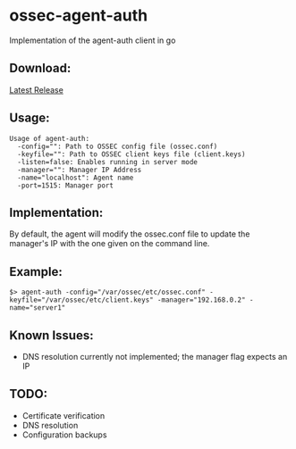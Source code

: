 ossec-agent-auth
================

Implementation of the agent-auth client in go

## Download:
[Latest Release](https://github.com/sedarasecurity/ossec-agent-auth/releases/latest)

## Usage:

```
Usage of agent-auth:
  -config="": Path to OSSEC config file (ossec.conf)
  -keyfile="": Path to OSSEC client keys file (client.keys)
  -listen=false: Enables running in server mode
  -manager="": Manager IP Address
  -name="localhost": Agent name
  -port=1515: Manager port
```

## Implementation:
By default, the agent will modify the ossec.conf file to update the manager's IP with the one given on the command line.

## Example:

```
$> agent-auth -config="/var/ossec/etc/ossec.conf" -keyfile="/var/ossec/etc/client.keys" -manager="192.168.0.2" -name="server1"
```

## Known Issues:
* DNS resolution currently not implemented; the manager flag expects an IP

## TODO:
* Certificate verification
* DNS resolution
* Configuration backups
